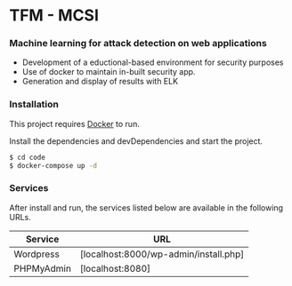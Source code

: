 # TFM - MCSI

### Machine learning for attack detection on web applications

  - Development of a eductional-based environment for security purposes
  - Use of docker to maintain in-built security app.
  - Generation and display of results with ELK

### Installation

This project requires [Docker](https://www.docker.com/) to run.

Install the dependencies and devDependencies and start the project.

```sh
$ cd code
$ docker-compose up -d
```

### Services

After install and run, the services listed below are available in the following URLs.

| Service | URL |
| ------ | ------ |
| Wordpress | [localhost:8000/wp-admin/install.php] |
| PHPMyAdmin | [localhost:8080] |
